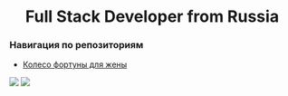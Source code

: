 <div id="header" align="center">
  <h1>Full Stack Developer from Russia</h1>
</div>

### Навигация по репозиториям
<ul>
  <li>
    <a href="https://github.com/BardToyn/KotenkovaKoleso" target="black_">Колесо фортуны для жены</a>
  </li>
</ul>

![](http://github-profile-summary-cards.vercel.app/api/cards/most-commit-language?username=BardToyn&theme=2077)
![](http://github-profile-summary-cards.vercel.app/api/cards/productive-time?username=BardToyn&theme=2077&utcOffset=8)
